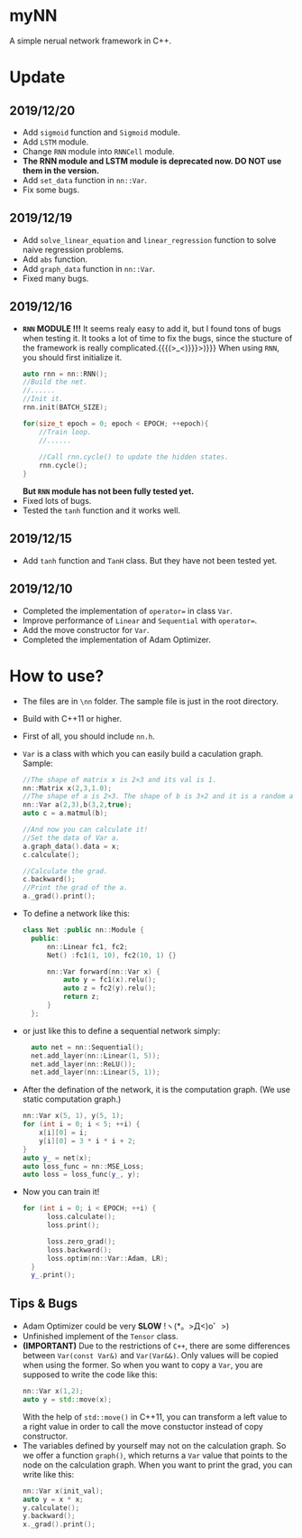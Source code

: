 # myNN
A simple nerual network framework in C++.

# Update
## 2019/12/20
- Add `sigmoid` function and `Sigmoid` module.
- Add `LSTM` module.
- Change `RNN` module into `RNNCell` module.
- __The RNN module and LSTM module is deprecated now. DO NOT use them in the version.__
- Add `set_data` function in `nn::Var`.
- Fix some bugs.
## 2019/12/19
- Add `solve_linear_equation` and `linear_regression` function to solve naive regression problems.
- Add `abs` function.
- Add `graph_data` function in `nn::Var`.
- Fixed many bugs.

## 2019/12/16
- __`RNN` MODULE !!!__
  It seems realy easy to add it, but I found tons of bugs when testing it. It tooks a lot of time to fix the bugs, since the stucture of the framework is really complicated.{{{(>_<)}}}>)}}}
  When using `RNN`, you should first initialize it.
  ``` C++
  auto rnn = nn::RNN();
  //Build the net.
  //......
  //Init it.
  rnn.init(BATCH_SIZE);
  
  for(size_t epoch = 0; epoch < EPOCH; ++epoch){
      //Train loop.
      //......
    
      //Call rnn.cycle() to update the hidden states.
      rnn.cycle();
  }
  ```
  __But `RNN` module has not been fully tested yet.__
- Fixed lots of bugs.
- Tested the `tanh` function and it works well.

## 2019/12/15
- Add `tanh` function and `TanH` class. But they have not been tested yet.

## 2019/12/10
- Completed the implementation of `operator=` in class `Var`.
- Improve performance of `Linear` and `Sequential` with `operator=`.
- Add the move constructor for `Var`.
- Completed the implementation of Adam Optimizer.

# How to use?
- The files are in `\nn` folder. The sample file is just in the root directory.
- Build with C++11 or higher.
- First of all, you should include `nn.h`.
- `Var` is a class with which you can easily build a caculation graph. Sample:
  ``` C++
  //The shape of matrix x is 2×3 and its val is 1.
  nn::Matrix x(2,3,1.0); 
  //The shape of a is 2×3. The shape of b is 3×2 and it is a random array.
  nn::Var a(2,3),b(3,2,true);
  auto c = a.matmul(b);

  //And now you can calculate it!
  //Set the data of Var a.
  a.graph_data().data = x;
  c.calculate();

  //Calculate the grad.
  c.backward();
  //Print the grad of the a.
  a._grad().print();
  ```
- To define a network like this:
  ``` C++
  class Net :public nn::Module {
    public:
        nn::Linear fc1, fc2;
        Net() :fc1(1, 10), fc2(10, 1) {}

        nn::Var forward(nn::Var x) {
            auto y = fc1(x).relu();
            auto z = fc2(y).relu();
            return z;
        }
    };
  ```

- or just like this to define a sequential network simply:
  ``` C++
    auto net = nn::Sequential();
	net.add_layer(nn::Linear(1, 5));
	net.add_layer(nn::ReLU());
	net.add_layer(nn::Linear(5, 1));
  ```

- After the defination of the network, it is the computation graph. (We use static computation graph.)
    ``` C++
    nn::Var x(5, 1), y(5, 1);
	for (int i = 0; i < 5; ++i) {
		x[i][0] = i;
		y[i][0] = 3 * i * i + 2;
	}
    auto y_ = net(x);
	auto loss_func = nn::MSE_Loss;
	auto loss = loss_func(y_, y);
    ```

- Now you can train it!
  ``` C++
  for (int i = 0; i < EPOCH; ++i) {
		loss.calculate();
		loss.print();

		loss.zero_grad();
		loss.backward();
		loss.optim(nn::Var::Adam, LR);
	}
	y_.print();
  ```

## Tips & Bugs
- Adam Optimizer could be very __SLOW__ !ヽ(*。>Д<)o゜>)
- Unfinished implement of the `Tensor` class.
- __(IMPORTANT)__ Due to the restrictions of `C++`, there are some differences between `Var(const Var&)` and `Var(Var&&)`. Only values will be copied when using the former. So when you want to copy a `Var`, you are supposed to write the code like this:
  ``` C++
  nn::Var x(1,2);
  auto y = std::move(x);
  ```
  With the help of `std::move()` in C++11, you can transform a left value to a right value in order to call the move constuctor instead of copy constructor.
- The variables defined by yourself may not on the calculation graph. So we offer a function `graph()`, which returns a `Var` value that points to the node on the calculation graph. When you want to print the grad, you can write like this:
  ``` C++
  nn::Var x(init_val);
  auto y = x * x;
  y.calculate();
  y.backward();
  x._grad().print();
  ``` 
